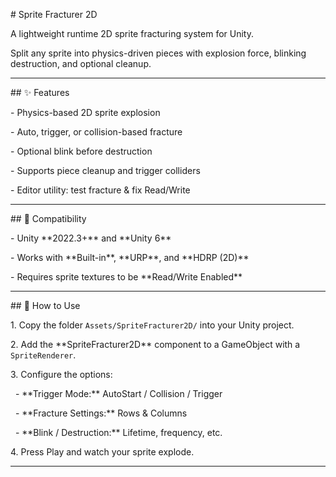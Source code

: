 \# Sprite Fracturer 2D



A lightweight runtime 2D sprite fracturing system for Unity.  

Split any sprite into physics-driven pieces with explosion force, blinking destruction, and optional cleanup.



---



\## ✨ Features

\- Physics-based 2D sprite explosion  

\- Auto, trigger, or collision-based fracture  

\- Optional blink before destruction  

\- Supports piece cleanup and trigger colliders  

\- Editor utility: test fracture \& fix Read/Write  



---



\## 🧩 Compatibility

\- Unity \*\*2022.3+\*\* and \*\*Unity 6\*\*  

\- Works with \*\*Built-in\*\*, \*\*URP\*\*, and \*\*HDRP (2D)\*\*  

\- Requires sprite textures to be \*\*Read/Write Enabled\*\*



---



\## 🚀 How to Use

1\. Copy the folder `Assets/SpriteFracturer2D/` into your Unity project.  

2\. Add the \*\*SpriteFracturer2D\*\* component to a GameObject with a `SpriteRenderer`.  

3\. Configure the options:

&nbsp;  - \*\*Trigger Mode:\*\* AutoStart / Collision / Trigger  

&nbsp;  - \*\*Fracture Settings:\*\* Rows \& Columns  

&nbsp;  - \*\*Blink / Destruction:\*\* Lifetime, frequency, etc.  

4\. Press Play and watch your sprite explode.



---



